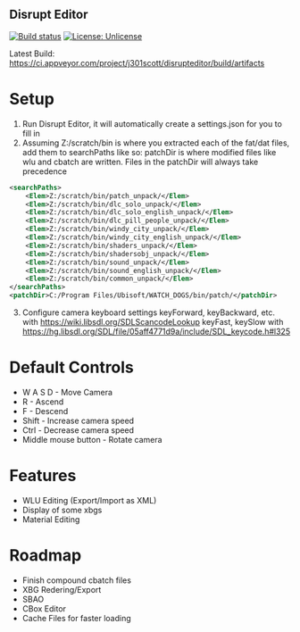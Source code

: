 ## Disrupt Editor

[![Build status](https://ci.appveyor.com/api/projects/status/tpcpf00rbkk8i1n0?svg=true)](https://ci.appveyor.com/project/j301scott/disrupteditor) [![License: Unlicense](https://img.shields.io/badge/license-Unlicense-blue.svg)](http://unlicense.org/)

Latest Build: https://ci.appveyor.com/project/j301scott/disrupteditor/build/artifacts

# Setup

1. Run Disrupt Editor, it will automatically create a settings.json for you to fill in
2. Assuming Z:/scratch/bin is where you extracted each of the fat/dat files, add them to searchPaths like so:
patchDir is where modified files like wlu and cbatch are written. Files in the patchDir will always take precedence
```xml
<searchPaths>
    <Elem>Z:/scratch/bin/patch_unpack/</Elem>
    <Elem>Z:/scratch/bin/dlc_solo_unpack/</Elem>
    <Elem>Z:/scratch/bin/dlc_solo_english_unpack/</Elem>
    <Elem>Z:/scratch/bin/dlc_pill_people_unpack/</Elem>
    <Elem>Z:/scratch/bin/windy_city_unpack/</Elem>
    <Elem>Z:/scratch/bin/windy_city_english_unpack/</Elem>
    <Elem>Z:/scratch/bin/shaders_unpack/</Elem>
    <Elem>Z:/scratch/bin/shadersobj_unpack/</Elem>
    <Elem>Z:/scratch/bin/sound_unpack/</Elem>
    <Elem>Z:/scratch/bin/sound_english_unpack/</Elem>
    <Elem>Z:/scratch/bin/common_unpack/</Elem>
</searchPaths>
<patchDir>C:/Program Files/Ubisoft/WATCH_DOGS/bin/patch/</patchDir>
```
3. Configure camera keyboard settings keyForward, keyBackward, etc. with https://wiki.libsdl.org/SDLScancodeLookup
keyFast, keySlow with
https://hg.libsdl.org/SDL/file/05aff4771d9a/include/SDL_keycode.h#l325

# Default Controls
* W A S D - Move Camera
* R - Ascend
* F - Descend
* Shift - Increase camera speed
* Ctrl - Decrease camera speed
* Middle mouse button - Rotate camera

# Features

* WLU Editing (Export/Import as XML)
* Display of some xbgs
* Material Editing

# Roadmap

* Finish compound cbatch files
* XBG Redering/Export
* SBAO
* CBox Editor
* Cache Files for faster loading
